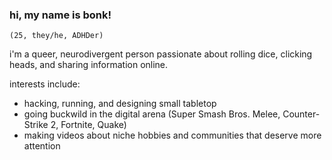 ### hi, my name is bonk! 
`(25, they/he, ADHDer)`

i'm a queer, neurodivergent person passionate about rolling dice, clicking heads, and sharing information online. 

interests include: 

- hacking, running, and designing small tabletop
- going buckwild in the digital arena (Super Smash Bros. Melee, Counter-Strike 2, Fortnite, Quake)
- making videos about niche hobbies and communities that deserve more attention
